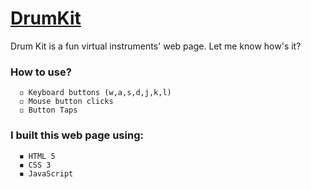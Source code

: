 # [DrumKit](https://robinkataria.github.io/DrumKit/)
Drum Kit is a fun virtual instruments' web page. Let me know how's it?

### How to use?
```
  ◽ Keyboard buttons (w,a,s,d,j,k,l)
  ◽ Mouse button clicks
  ◽ Button Taps
```

### I built this web page using:
```
  ◾ HTML 5
  ◾ CSS 3
  ◾ JavaScript
```
